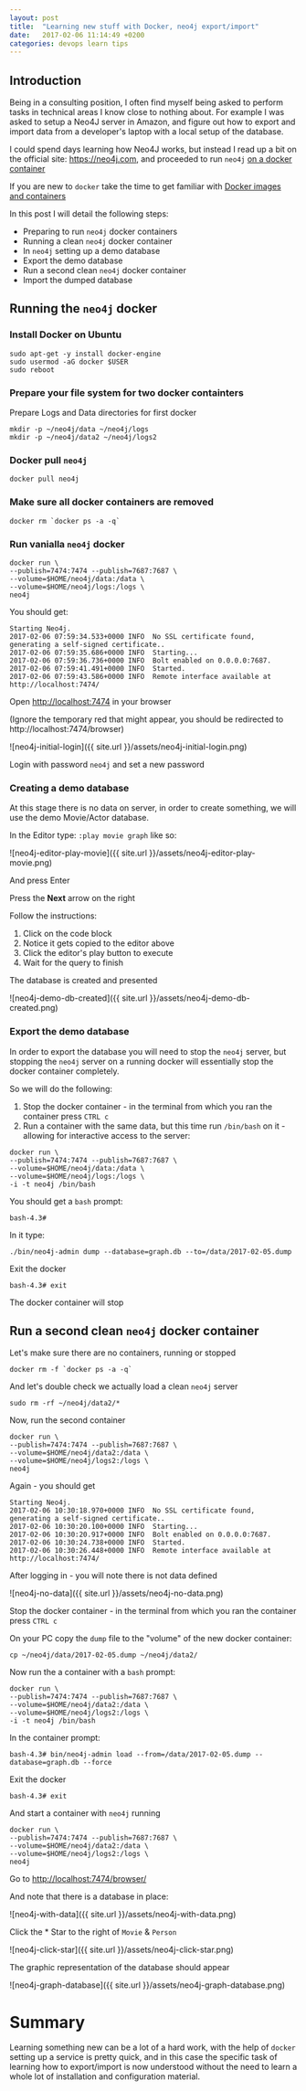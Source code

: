 ```yaml
---
layout: post
title:  "Learning new stuff with Docker, neo4j export/import"
date:   2017-02-06 11:14:49 +0200
categories: devops learn tips
---
```


## Introduction

Being in a consulting position, I often find myself being asked to perform tasks in technical areas I know close to nothing about.
For example I was asked to setup a Neo4J server in Amazon, and figure out how to export and import data from a developer's laptop with a local setup of the database.

I could spend days learning how Neo4J works, but instead I read up a bit on the official site: https://neo4j.com, and proceeded to run `neo4j` [on a docker container](https://neo4j.com/developer/docker)

If you are new to `docker` take the time to get familiar with [Docker images and containers](https://blog.docker.com/2016/05/docker-101-getting-to-know-docker/)

In this post I will detail the following steps:

* Preparing to run `neo4j` docker containers
* Running  a clean `neo4j` docker container
* In `neo4j` setting up a demo database
* Export the demo database
* Run a second clean `neo4j` docker container
* Import the dumped database 

## Running the `neo4j` docker

### Install Docker on Ubuntu

```
sudo apt-get -y install docker-engine
sudo usermod -aG docker $USER
sudo reboot
```

### Prepare your file system for two docker containters 

Prepare Logs and Data directories for first docker 

```
mkdir -p ~/neo4j/data ~/neo4j/logs
mkdir -p ~/neo4j/data2 ~/neo4j/logs2
```

### Docker pull `neo4j`

```
docker pull neo4j
```

### Make sure all docker containers are removed

```
docker rm `docker ps -a -q`
```

### Run vanialla `neo4j` docker

```
docker run \
--publish=7474:7474 --publish=7687:7687 \
--volume=$HOME/neo4j/data:/data \
--volume=$HOME/neo4j/logs:/logs \
neo4j
```
You should get:
```
Starting Neo4j.
2017-02-06 07:59:34.533+0000 INFO  No SSL certificate found, generating a self-signed certificate..
2017-02-06 07:59:35.686+0000 INFO  Starting...
2017-02-06 07:59:36.736+0000 INFO  Bolt enabled on 0.0.0.0:7687.
2017-02-06 07:59:41.491+0000 INFO  Started.
2017-02-06 07:59:43.586+0000 INFO  Remote interface available at http://localhost:7474/
```

Open [http://localhost:7474](http://localhost:7474/) in your browser

(Ignore the temporary red that might appear, you should be redirected to http://localhost:7474/browser)

![neo4j-initial-login]({{ site.url }}/assets/neo4j-initial-login.png)

<!---
{:class="img-responsive"})
-->

Login with password `neo4j` and set a new password

### Creating a demo database

At this stage there is no data on server, in order to create something, we will use the demo Movie/Actor database.

In the Editor type: `:play movie graph` like so:

![neo4j-editor-play-movie]({{ site.url }}/assets/neo4j-editor-play-movie.png)

And press Enter

Press the **Next** arrow on the right

Follow the instructions:

1. Click on the code block
2. Notice it gets copied to the editor above
3. Click the editor's play button to execute
4. Wait for the query to finish

The database is created and presented

![neo4j-demo-db-created]({{ site.url }}/assets/neo4j-demo-db-created.png)

### Export the demo database

In order to export the database you will need to stop the `neo4j` server, but stopping the `neo4j` server on a running docker will essentially stop the docker container completely. 

So we will do the following:

1. Stop the docker container - in the terminal from which you ran the container press `CTRL c`
2. Run a container with the same data, but this time run `/bin/bash` on it - allowing for interactive access to the server:

```
docker run \
--publish=7474:7474 --publish=7687:7687 \
--volume=$HOME/neo4j/data:/data \
--volume=$HOME/neo4j/logs:/logs \
-i -t neo4j /bin/bash
```

You should get a `bash` prompt:

```
bash-4.3# 
```

In it type:

```
./bin/neo4j-admin dump --database=graph.db --to=/data/2017-02-05.dump
```

Exit the docker

```
bash-4.3# exit
```

The docker container will stop

## Run a second clean `neo4j` docker container

Let's make sure there are no containers, running or stopped

```
docker rm -f `docker ps -a -q`
```

And let's double check we actually load a clean `neo4j` server

```
sudo rm -rf ~/neo4j/data2/*
```

Now, run the second container

```
docker run \
--publish=7474:7474 --publish=7687:7687 \
--volume=$HOME/neo4j/data2:/data \
--volume=$HOME/neo4j/logs2:/logs \
neo4j
```

Again - you should get

```
Starting Neo4j.
2017-02-06 10:30:18.970+0000 INFO  No SSL certificate found, generating a self-signed certificate..
2017-02-06 10:30:20.100+0000 INFO  Starting...
2017-02-06 10:30:20.917+0000 INFO  Bolt enabled on 0.0.0.0:7687.
2017-02-06 10:30:24.738+0000 INFO  Started.
2017-02-06 10:30:26.448+0000 INFO  Remote interface available at http://localhost:7474/
```

After logging in - you will note there is not data defined

![neo4j-no-data]({{ site.url }}/assets/neo4j-no-data.png)

Stop the docker container - in the terminal from which you ran the container press `CTRL c`

On your PC copy the `dump` file to the "volume" of the new docker container:

```
cp ~/neo4j/data/2017-02-05.dump ~/neo4j/data2/
```


Now run the a container with a `bash` prompt:

```
docker run \
--publish=7474:7474 --publish=7687:7687 \
--volume=$HOME/neo4j/data2:/data \
--volume=$HOME/neo4j/logs2:/logs \
-i -t neo4j /bin/bash
```

In the container prompt:

```
bash-4.3# bin/neo4j-admin load --from=/data/2017-02-05.dump --database=graph.db --force
```

Exit the docker

```
bash-4.3# exit
```

And start a container with `neo4j` running

```
docker run \
--publish=7474:7474 --publish=7687:7687 \
--volume=$HOME/neo4j/data2:/data \
--volume=$HOME/neo4j/logs2:/logs \
neo4j
```

Go to [http://localhost:7474/browser/](http://localhost:7474/browser/)

And note that there is a database in place:

![neo4j-with-data]({{ site.url }}/assets/neo4j-with-data.png)

Click the * Star to the right of `Movie` & `Person`

![neo4j-click-star]({{ site.url }}/assets/neo4j-click-star.png)

The graphic representation of the database should appear

![neo4j-graph-database]({{ site.url }}/assets/neo4j-graph-database.png)

# Summary

Learning something new can be a lot of a hard work, with the help of `docker` setting up a service is pretty quick, and in this case the specific task of learning how to export/import is now understood without the need to learn a whole lot of installation and configuration material.